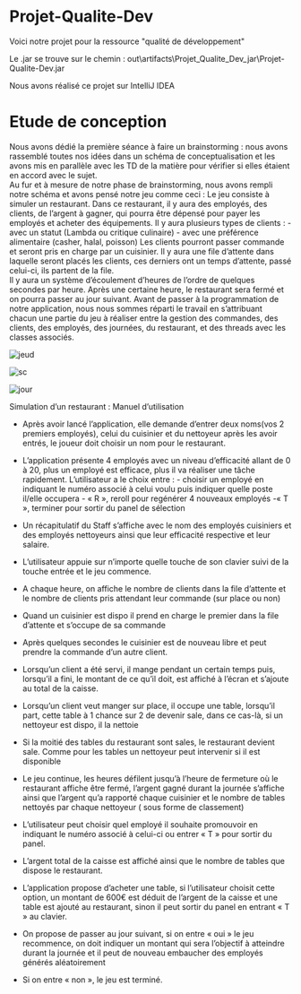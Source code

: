 # Projet-Qualite-Dev

Voici notre projet pour la ressource "qualité de développement"


Le .jar se trouve sur le chemin : out\artifacts\Projet_Qualite_Dev_jar\Projet-Qualite-Dev.jar

Nous avons réalisé ce projet sur IntelliJ IDEA






# Etude de conception

Nous avons dédié la première séance à faire un brainstorming : nous avons rassemblé toutes nos idées dans un schéma de conceptualisation et les avons mis en parallèle avec les TD de la matière pour vérifier si elles étaient en accord avec le sujet.  
Au fur et à mesure de notre phase de brainstorming, nous avons rempli notre schéma et avons pensé notre jeu comme ceci :
Le jeu consiste à simuler un restaurant. 
Dans ce restaurant, il y aura des employés, des clients, de l’argent à gagner, qui pourra être dépensé pour payer les employés et acheter des équipements.
Il y aura plusieurs types de clients :
                                - avec un statut (Lambda ou critique culinaire)
                                - avec une préférence alimentaire (casher, halal, poisson)
Les clients pourront passer commande et seront pris en charge par un cuisinier.
Il y aura une file d’attente dans laquelle seront placés les clients, ces derniers ont un temps d’attente, passé celui-ci, ils partent de la file.  
Il y aura un système d’écoulement d’heures de l’ordre de quelques secondes par heure. Après une certaine heure, le restaurant sera fermé et on pourra passer au jour suivant. 
Avant de passer à la programmation de notre application, nous nous sommes réparti le travail en s’attribuant chacun une partie du jeu à réaliser entre la gestion des commandes, des clients, des employés, des journées, du restaurant, et des threads avec les classes associés. 

![jeud](https://user-images.githubusercontent.com/92530859/207983204-f7db10d7-d47f-4941-b99d-f8cd2aae57e1.PNG)

![sc](https://user-images.githubusercontent.com/92530859/207983283-15d9d814-05a0-488e-a351-e95860445529.PNG)

![jour](https://user-images.githubusercontent.com/92530859/207983313-598e0877-28fe-43f2-9009-d7e6e0eec7a5.PNG)

Simulation d’un restaurant : Manuel d’utilisation

-	Après avoir lancé l’application, elle demande d’entrer deux noms(vos 2 premiers employés), celui du cuisinier et du nettoyeur après les avoir entrés, le joueur doit choisir un nom pour le restaurant. 

-	L’application présente 4 employés avec un niveau d’efficacité allant de 0 à 20, plus un employé est efficace, plus il va réaliser une tâche rapidement. L’utilisateur a le choix entre :   - choisir un employé en indiquant le numéro associé à celui voulu puis                 indiquer quelle poste il/elle occupera
                                   - « R », reroll pour regénérer 4 nouveaux employés
                                   -« T », terminer pour sortir du panel de sélection 

-	Un récapitulatif du Staff s’affiche avec le nom des employés cuisiniers et des employés nettoyeurs ainsi que leur efficacité respective et leur salaire.

-	L’utilisateur appuie sur n’importe quelle touche de son clavier suivi de la touche entrée et le jeu commence.

-	A chaque heure, on affiche le nombre de clients dans la file d’attente et le nombre de clients pris attendant leur commande (sur place ou non)

-	Quand un cuisinier est dispo il prend en charge le premier dans la file d’attente et s’occupe de sa commande
-	Après quelques secondes le cuisinier est de nouveau libre et peut prendre la commande d’un autre client.

-	Lorsqu’un client a été servi, il mange pendant un certain temps puis, lorsqu’il a fini,  le montant de ce qu’il doit, est affiché à l’écran et s’ajoute au total de la caisse. 

-	Lorsqu’un client veut manger sur place, il occupe une table, lorsqu’il part, cette table à 1 chance sur 2 de devenir sale, dans ce cas-là, si un nettoyeur est dispo, il la nettoie

-	Si la moitié des tables du restaurant sont sales, le restaurant devient sale. Comme pour les tables un nettoyeur peut intervenir si il est disponible 

-	Le jeu continue, les heures défilent jusqu’à l’heure de fermeture où le restaurant affiche être fermé, l’argent gagné durant la journée s’affiche ainsi que l’argent qu’a rapporté chaque cuisinier et le nombre de tables nettoyés par chaque nettoyeur ( sous forme de classement)

-	L’utilisateur peut choisir quel employé il souhaite promouvoir en indiquant le numéro associé à celui-ci ou entrer « T » pour sortir du panel.

-	L’argent total de la caisse est affiché ainsi que le nombre de tables que dispose le restaurant.

-	L’application propose d’acheter une table, si l’utilisateur choisit cette option, un montant de 600€ est déduit de l’argent de la caisse et une table est ajouté au restaurant, sinon il peut sortir du panel en entrant « T » au clavier.

-	On propose de passer au jour suivant, si on entre « oui » le jeu recommence, on doit indiquer un montant qui sera l’objectif à atteindre durant la journée et  il peut de nouveau embaucher des employés générés aléatoirement

-	Si on entre « non », le jeu est terminé. 
